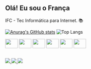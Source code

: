 ## Olá! Eu sou o França
IFC - Tec Informática para Internet. 📚
<div>
    
[![Anurag's GitHub stats](https://github-readme-stats.vercel.app/api?username=eofrancaa)](https://github.com/eofrancaa/github-readme-stats)
![Top Langs](https://github-readme-stats.vercel.app/api/top-langs/?username=eofrancaa&layout=compact)

</div>

<div>
<img height="30" width="40" src="https://cdn.jsdelivr.net/gh/devicons/devicon@latest/icons/vuejs/vuejs-original.svg" />
<img height="30" width="40"  src="https://cdn.jsdelivr.net/gh/devicons/devicon@latest/icons/django/django-plain-wordmark.svg" />
<img height="30" width="40"  src="https://cdn.jsdelivr.net/gh/devicons/devicon@latest/icons/javascript/javascript-original.svg" />
<img height="30" width="40" src="https://cdn.jsdelivr.net/gh/devicons/devicon@latest/icons/css3/css3-original.svg" />
<img height="30" width="40" src="https://cdn.jsdelivr.net/gh/devicons/devicon@latest/icons/html5/html5-original.svg" />
<img height="30" width="40" src="https://cdn.jsdelivr.net/gh/devicons/devicon@latest/icons/mysql/mysql-original.svg" />
</div>

##
<div>
    
<a href="https://www.instagram.com/eo_francaa/"  target="_blank"> <img src="https://img.shields.io/badge/Instagram-E4405F?style=for-the-badge&logo=instagram&logoColor=white"  target="_blank">
<a href="https://x.com/EoFrancaa?t=HY59PrXe1tkqdgfR2wG3HA&s=09"  target="_blank"><img src="https://img.shields.io/badge/Twitter-1DA1F2?style=for-the-badge&logo=twitter&logoColor=white"   target="_blank">
<a href="https://www.linkedin.com/in/rafael-de-fran%C3%A7a-26009b240/"  target="_blank"><img src="https://img.shields.io/badge/LinkedIn-0077B5?style=for-the-badge&logo=linkedin&logoColor=white"   target="_blank">

</div>



